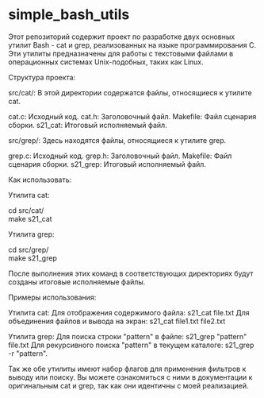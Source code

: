 # simple_bash_utils
Этот репозиторий содержит проект по разработке двух основных утилит Bash - cat и grep, реализованных на языке программирования C. Эти утилиты предназначены для работы с текстовыми файлами в операционных системах Unix-подобных, таких как Linux.

Структура проекта:

src/cat/: В этой директории содержатся файлы, относящиеся к утилите cat.

cat.c: Исходный код. 
cat.h: Заголовочный файл. 
Makefile: Файл сценария сборки. 
s21_cat: Итоговый исполняемый файл. 

src/grep/: Здесь находятся файлы, относящиеся к утилите grep.

grep.c: Исходный код. 
grep.h: Заголовочный файл. 
Makefile: Файл сценария сборки. 
s21_grep: Итоговый исполняемый файл. 

Как использовать:

Утилита cat:

cd src/cat/    
make s21_cat 

Утилита grep:

cd src/grep/   
make s21_grep 

После выполнения этих команд в соответствующих директориях будут созданы итоговые исполняемые файлы.

Примеры использования:

Утилита cat:
Для отображения содержимого файла: s21_cat file.txt
Для объединения файлов и вывода на экран: s21_cat file1.txt file2.txt

Утилита grep:
Для поиска строки "pattern" в файле: s21_grep "pattern" file.txt
Для рекурсивного поиска "pattern" в текущем каталоге: s21_grep -r "pattern".

Так же обе утилиты имеют набор флагов для применения фильтров к выводу или поиску. Вы можете ознакомиться с ними в документации к оригинальным  сat и grep, так как они идентичны с моей реализацией.





